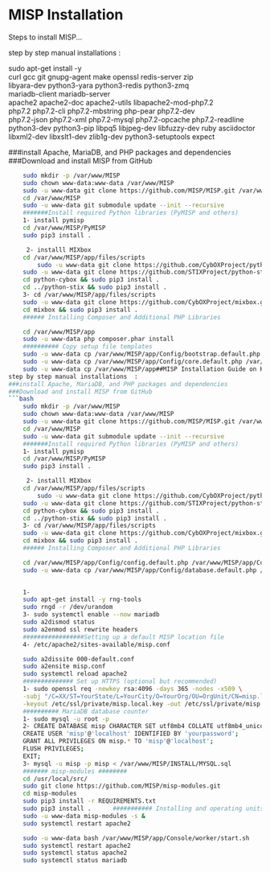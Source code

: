 # MISP Installation

Steps to install MISP...

step by step manual installations  :

 sudo apt-get install -y \
    curl gcc git gnupg-agent make openssl redis-server zip \
    libyara-dev python3-yara python3-redis python3-zmq \
    mariadb-client mariadb-server \
    apache2 apache2-doc apache2-utils libapache2-mod-php7.2 \
    php7.2 php7.2-cli php7.2-mbstring php-pear php7.2-dev \
    php7.2-json php7.2-xml php7.2-mysql php7.2-opcache php7.2-readline \
    python3-dev python3-pip libpq5 libjpeg-dev libfuzzy-dev ruby asciidoctor \
    libxml2-dev libxslt1-dev zlib1g-dev python3-setuptools expect


###install Apache, MariaDB, and PHP packages and dependencies
###Download and install MISP from GitHub 
```bash
    sudo mkdir -p /var/www/MISP
    sudo chown www-data:www-data /var/www/MISP
    sudo -u www-data git clone https://github.com/MISP/MISP.git /var/www/MISP
    cd /var/www/MISP   
    sudo -u www-data git submodule update --init --recursive
    #######Install required Python libraries (PyMISP and others)
    1- install pymisp
    cd /var/www/MISP/PyMISP
    sudo pip3 install .

     2- installl MIXbox
    cd /var/www/MISP/app/files/scripts
        sudo -u www-data git clone https://github.com/CybOXProject/python-cybox.git
    sudo -u www-data git clone https://github.com/STIXProject/python-stix.git
    cd python-cybox && sudo pip3 install .
    cd ../python-stix && sudo pip3 install .
    3- cd /var/www/MISP/app/files/scripts
    sudo -u www-data git clone https://github.com/CybOXProject/mixbox.git
    cd mixbox && sudo pip3 install .
    ###### Installing Composer and Additional PHP Libraries

    cd /var/www/MISP/app
    sudo -u www-data php composer.phar install
    ########## Copy setup file templates
    sudo -u www-data cp /var/www/MISP/app/Config/bootstrap.default.php /var/www/MISP/app/Config/bootstrap.php
    sudo -u www-data cp /var/www/MISP/app/Config/core.default.php /var/www/MISP/app/Config/core.php
    sudo -u www-data cp /var/www/MISP/app##MISP Installation Guide on Kali Linux and Integration with TheHive and Cortex 
step by step manual installations  :
###install Apache, MariaDB, and PHP packages and dependencies
###Download and install MISP from GitHub 
```bash
    sudo mkdir -p /var/www/MISP
    sudo chown www-data:www-data /var/www/MISP
    sudo -u www-data git clone https://github.com/MISP/MISP.git /var/www/MISP
    cd /var/www/MISP   
    sudo -u www-data git submodule update --init --recursive
    #######Install required Python libraries (PyMISP and others)
    1- install pymisp
    cd /var/www/MISP/PyMISP
    sudo pip3 install .

     2- installl MIXbox
    cd /var/www/MISP/app/files/scripts
        sudo -u www-data git clone https://github.com/CybOXProject/python-cybox.git
    sudo -u www-data git clone https://github.com/STIXProject/python-stix.git
    cd python-cybox && sudo pip3 install .
    cd ../python-stix && sudo pip3 install .
    3- cd /var/www/MISP/app/files/scripts
    sudo -u www-data git clone https://github.com/CybOXProject/mixbox.git
    cd mixbox && sudo pip3 install .
    ###### Installing Composer and Additional PHP Libraries

    cd /var/www/MISP/app/Config/config.default.php /var/www/MISP/app/Config/config.php
    sudo -u www-data cp /var/www/MISP/app/Config/database.default.php /var/www/MISP/app/Config/database.php

    
    1- 
    sudo apt-get install -y rng-tools
    sudo rngd -r /dev/urandom
    3- sudo systemctl enable --now mariadb
    sudo a2dismod status          
    sudo a2enmod ssl rewrite headers
    #################Setting up a default MISP location file 
    4- /etc/apache2/sites-available/misp.conf 

    sudo a2dissite 000-default.conf     
    sudo a2ensite misp.conf          
    sudo systemctl reload apache2
    ############## Set up HTTPS (optional but recommended)
    1- sudo openssl req -newkey rsa:4096 -days 365 -nodes -x509 \
    -subj "/C=XX/ST=YourState/L=YourCity/O=YourOrg/OU=OrgUnit/CN=misp.local" \
    -keyout /etc/ssl/private/misp.local.key -out /etc/ssl/private/misp.local.crt
    ########## MariaDB database counter
    1- sudo mysql -u root -p
    2- CREATE DATABASE misp CHARACTER SET utf8mb4 COLLATE utf8mb4_unicode_ci;
    CREATE USER 'misp'@'localhost' IDENTIFIED BY 'yourpassword';
    GRANT ALL PRIVILEGES ON misp.* TO 'misp'@'localhost';
    FLUSH PRIVILEGES;
    EXIT;
    3- mysql -u misp -p misp < /var/www/MISP/INSTALL/MYSQL.sql
    ####### misp-modules ########
    cd /usr/local/src/
    sudo git clone https://github.com/MISP/misp-modules.git
    cd misp-modules
    sudo pip3 install -r REQUIREMENTS.txt
    sudo pip3 install .      ########### Installing and operating units##########
    sudo -u www-data misp-modules -s & 
    sudo systemctl restart apache2

    sudo -u www-data bash /var/www/MISP/app/Console/worker/start.sh
    sudo systemctl restart apache2
    sudo systemctl status apache2  
    sudo systemctl status mariadb 


